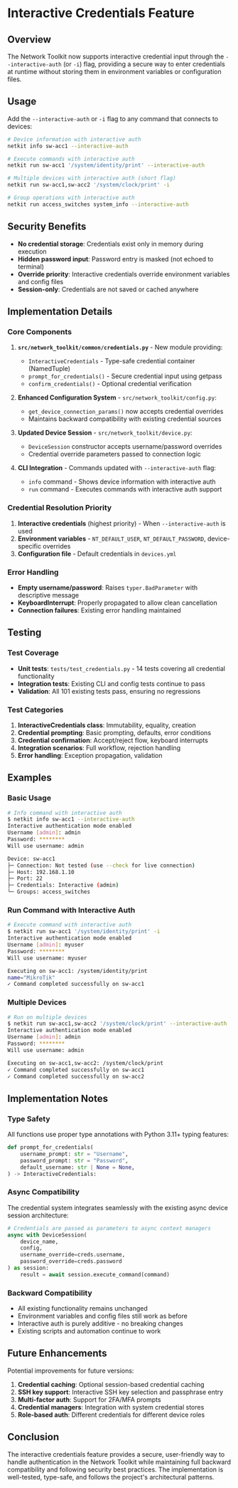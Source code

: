 # Interactive Credentials Feature

## Overview

The Network Toolkit now supports interactive credential input through the `--interactive-auth` (or `-i`) flag, providing a secure way to enter credentials at runtime without storing them in environment variables or configuration files.

## Usage

Add the `--interactive-auth` or `-i` flag to any command that connects to devices:

```bash
# Device information with interactive auth
netkit info sw-acc1 --interactive-auth

# Execute commands with interactive auth
netkit run sw-acc1 '/system/identity/print' --interactive-auth

# Multiple devices with interactive auth (short flag)
netkit run sw-acc1,sw-acc2 '/system/clock/print' -i

# Group operations with interactive auth
netkit run access_switches system_info --interactive-auth
```

## Security Benefits

- **No credential storage**: Credentials exist only in memory during execution
- **Hidden password input**: Password entry is masked (not echoed to terminal)
- **Override priority**: Interactive credentials override environment variables and config files
- **Session-only**: Credentials are not saved or cached anywhere

## Implementation Details

### Core Components

1. **`src/network_toolkit/common/credentials.py`** - New module providing:
   - `InteractiveCredentials` - Type-safe credential container (NamedTuple)
   - `prompt_for_credentials()` - Secure credential input using getpass
   - `confirm_credentials()` - Optional credential verification

2. **Enhanced Configuration System** - `src/network_toolkit/config.py`:
   - `get_device_connection_params()` now accepts credential overrides
   - Maintains backward compatibility with existing credential sources

3. **Updated Device Session** - `src/network_toolkit/device.py`:
   - `DeviceSession` constructor accepts username/password overrides
   - Credential override parameters passed to connection logic

4. **CLI Integration** - Commands updated with `--interactive-auth` flag:
   - `info` command - Shows device information with interactive auth
   - `run` command - Executes commands with interactive auth support

### Credential Resolution Priority

1. **Interactive credentials** (highest priority) - When `--interactive-auth` is used
2. **Environment variables** - `NT_DEFAULT_USER`, `NT_DEFAULT_PASSWORD`, device-specific overrides
3. **Configuration file** - Default credentials in `devices.yml`

### Error Handling

- **Empty username/password**: Raises `typer.BadParameter` with descriptive message
- **KeyboardInterrupt**: Properly propagated to allow clean cancellation
- **Connection failures**: Existing error handling maintained

## Testing

### Test Coverage

- **Unit tests**: `tests/test_credentials.py` - 14 tests covering all credential functionality
- **Integration tests**: Existing CLI and config tests continue to pass
- **Validation**: All 101 existing tests pass, ensuring no regressions

### Test Categories

1. **InteractiveCredentials class**: Immutability, equality, creation
2. **Credential prompting**: Basic prompting, defaults, error conditions
3. **Credential confirmation**: Accept/reject flow, keyboard interrupts
4. **Integration scenarios**: Full workflow, rejection handling
5. **Error handling**: Exception propagation, validation

## Examples

### Basic Usage

```bash
# Info command with interactive auth
$ netkit info sw-acc1 --interactive-auth
Interactive authentication mode enabled
Username [admin]: admin
Password: ********
Will use username: admin

Device: sw-acc1
├─ Connection: Not tested (use --check for live connection)
├─ Host: 192.168.1.10
├─ Port: 22
├─ Credentials: Interactive (admin)
└─ Groups: access_switches
```

### Run Command with Interactive Auth

```bash
# Execute command with interactive auth
$ netkit run sw-acc1 '/system/identity/print' -i
Interactive authentication mode enabled
Username [admin]: myuser
Password: ********
Will use username: myuser

Executing on sw-acc1: /system/identity/print
name="MikroTik"
✓ Command completed successfully on sw-acc1
```

### Multiple Devices

```bash
# Run on multiple devices
$ netkit run sw-acc1,sw-acc2 '/system/clock/print' --interactive-auth
Interactive authentication mode enabled
Username [admin]: admin
Password: ********
Will use username: admin

Executing on sw-acc1,sw-acc2: /system/clock/print
✓ Command completed successfully on sw-acc1
✓ Command completed successfully on sw-acc2
```

## Implementation Notes

### Type Safety

All functions use proper type annotations with Python 3.11+ typing features:

```python
def prompt_for_credentials(
    username_prompt: str = "Username",
    password_prompt: str = "Password",
    default_username: str | None = None,
) -> InteractiveCredentials:
```

### Async Compatibility

The credential system integrates seamlessly with the existing async device session architecture:

```python
# Credentials are passed as parameters to async context managers
async with DeviceSession(
    device_name,
    config,
    username_override=creds.username,
    password_override=creds.password
) as session:
    result = await session.execute_command(command)
```

### Backward Compatibility

- All existing functionality remains unchanged
- Environment variables and config files still work as before
- Interactive auth is purely additive - no breaking changes
- Existing scripts and automation continue to work

## Future Enhancements

Potential improvements for future versions:

1. **Credential caching**: Optional session-based credential caching
2. **SSH key support**: Interactive SSH key selection and passphrase entry
3. **Multi-factor auth**: Support for 2FA/MFA prompts
4. **Credential managers**: Integration with system credential stores
5. **Role-based auth**: Different credentials for different device roles

## Conclusion

The interactive credentials feature provides a secure, user-friendly way to handle authentication in the Network Toolkit while maintaining full backward compatibility and following security best practices. The implementation is well-tested, type-safe, and follows the project's architectural patterns.
